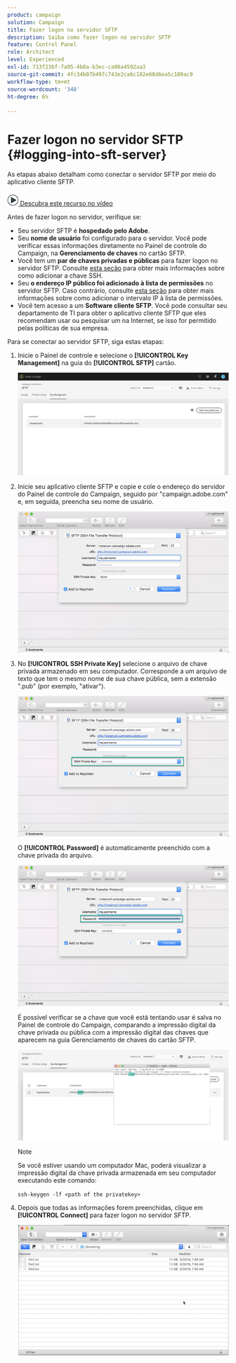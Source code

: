```yaml
---
product: campaign
solution: Campaign
title: Fazer logon no servidor SFTP
description: Saiba como fazer logon no servidor SFTP
feature: Control Panel
role: Architect
level: Experienced
exl-id: 713f23bf-fa95-4b8a-b3ec-ca06a4592aa3
source-git-commit: 4fc34b07b497c743e2ca6c182e68d6ea5c180ac9
workflow-type: tm+mt
source-wordcount: '348'
ht-degree: 6%

---
```


# Fazer logon no servidor SFTP {#logging-into-sft-server}

As etapas abaixo detalham como conectar o servidor SFTP por meio do aplicativo cliente SFTP.

![](assets/do-not-localize/how-to-video.png)[ Descubra este recurso no vídeo](https://video.tv.adobe.com/v/27263?quality=12)

Antes de fazer logon no servidor, verifique se:

* Seu servidor SFTP é **hospedado pelo Adobe**.
* Seu **nome de usuário** foi configurado para o servidor. Você pode verificar essas informações diretamente no Painel de controle do Campaign, na **Gerenciamento de chaves** no cartão SFTP.
* Você tem um **par de chaves privadas e públicas** para fazer logon no servidor SFTP. Consulte [esta seção](../../sftp/using/key-management.md) para obter mais informações sobre como adicionar a chave SSH.
* Seu **o endereço IP público foi adicionado à lista de permissões** no servidor SFTP. Caso contrário, consulte [esta seção](../../sftp/using/ip-range-allow-listing.md) para obter mais informações sobre como adicionar o intervalo IP à lista de permissões.
* Você tem acesso a um **Software cliente SFTP**. Você pode consultar seu departamento de TI para obter o aplicativo cliente SFTP que eles recomendam usar ou pesquisar um na Internet, se isso for permitido pelas políticas de sua empresa.

Para se conectar ao servidor SFTP, siga estas etapas:

1. Inicie o Painel de controle e selecione o **[!UICONTROL Key Management]** na guia do **[!UICONTROL SFTP]** cartão.

   ![](assets/sftp_card.png)

1. Inicie seu aplicativo cliente SFTP e copie e cole o endereço do servidor do Painel de controle do Campaign, seguido por &quot;campaign.adobe.com&quot; e, em seguida, preencha seu nome de usuário.

   ![](assets/do-not-localize/connect1.png)

1. No **[!UICONTROL SSH Private Key]** selecione o arquivo de chave privada armazenado em seu computador. Corresponde a um arquivo de texto que tem o mesmo nome de sua chave pública, sem a extensão &quot;.pub&quot; (por exemplo, &quot;ativar&quot;).

   ![](assets/do-not-localize/connect2.png)

   O **[!UICONTROL Password]** é automaticamente preenchido com a chave privada do arquivo.

   ![](assets/do-not-localize/connect3.png)

   É possível verificar se a chave que você está tentando usar é salva no Painel de controle do Campaign, comparando a impressão digital da chave privada ou pública com a impressão digital das chaves que aparecem na guia Gerenciamento de chaves do cartão SFTP.

   ![](assets/fingerprint_compare.png)

   >[!NOTE]
   >
   >Se você estiver usando um computador Mac, poderá visualizar a impressão digital da chave privada armazenada em seu computador executando este comando:
   >
   >`ssh-keygen -lf <path of the privatekey>`

1. Depois que todas as informações forem preenchidas, clique em **[!UICONTROL Connect]** para fazer logon no servidor SFTP.

   ![](assets/do-not-localize/sftpconnected.png)
